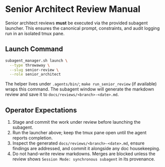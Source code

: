 # Senior Architect Review Manual

Senior architect reviews **must** be executed via the provided subagent launcher.
This ensures the canonical prompt, constraints, and audit logging run in an
isolated tmux pane.

## Launch Command

```bash
subagent_manager.sh launch \
  --type throwaway \
  --slug senior-review \
  --role senior_architect
```

The helper lives under `.agents/bin/`; `make run_senior_review` (if available)
wraps this command. The subagent window will generate the markdown review and
save it to `docs/reviews/<branch>-<date>.md`.

## Operator Expectations

1. Stage and commit the work under review before launching the subagent.
2. Run the launcher above; keep the tmux pane open until the agent reports
   completion.
3. Inspect the generated `docs/reviews/<branch>-<date>.md`, ensure findings are
   addressed, and commit it alongside any doc housekeeping.
4. Do not hand-write review markdowns. Merges are blocked unless the review
   shows `Session Mode: synchronous subagent` in its provenance.
